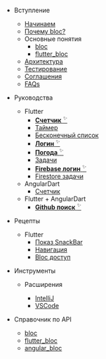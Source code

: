 - Вступление

  - [Начинаем](ru/gettingstarted.md)
  - [Почему bloc?](ru/whybloc.md)
  - Основные понятия
    - [bloc](ru/coreconcepts.md)
    - [flutter_bloc](ru/flutterbloccoreconcepts.md)
  - [Архитектура](ru/architecture.md)
  - [Тестирование](ru/testing.md)
  - [Соглашения](ru/blocnamingconventions.md)
  - [FAQs](ru/faqs.md)

- Руководства

  - Flutter
    - [**Счетчик** <sup>✨</sup>](ru/fluttercountertutorial.md)
    - [Таймер](ru/fluttertimertutorial.md)
    - [Бесконечный список](ru/flutterinfinitelisttutorial.md)
    - [**Логин** <sup>✨</sup>](ru/flutterlogintutorial.md)
    - [**Погода** <sup>✨</sup>](ru/flutterweathertutorial.md)
    - [Задачи](ru/fluttertodostutorial.md)
    - [**Firebase логин** <sup>✨</sup>](ru/flutterfirebaselogintutorial.md)
    - [Firestore задачи](ru/flutterfirestoretodostutorial.md)
  - AngularDart
    - [Счетчик](ru/angularcountertutorial.md)
  - Flutter + AngularDart
    - [**Github поиск** <sup>✨</sup>](ru/flutterangulargithubsearch.md)

- Рецепты

  - Flutter
    - [Показ SnackBar](ru/recipesfluttershowsnackbar.md)
    - [Навигация](ru/recipesflutternavigation.md)
    - [Bloc доступ](ru/recipesflutterblocaccess.md)

- Инструменты

  - Расширения

    - [IntelliJ](ru/blocintellijextension.md)
    - [VSCode](ru/blocvscodeextension.md)

- Справочник по API
  - [bloc](https://pub.dev/documentation/bloc/latest/bloc/bloc-library.html)
  - [flutter_bloc](https://pub.dev/documentation/flutter_bloc/latest/flutter_bloc/flutter_bloc-library.html)
  - [angular_bloc](https://pub.dev/documentation/angular_bloc/latest/angular_dart/angular_dart-library.html)
